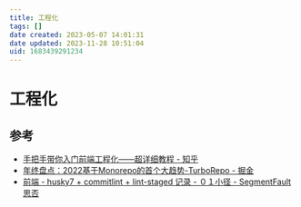 ```yaml
---
title: 工程化
tags: []
date created: 2023-05-07 14:01:31
date updated: 2023-11-28 10:51:04
uid: 1683439291234
---
```


# 工程化

## 参考

- [手把手带你入门前端工程化——超详细教程 - 知乎](https://zhuanlan.zhihu.com/p/276458191)
- [年终盘点：2022基于Monorepo的首个大趋势-TurboRepo - 掘金](https://juejin.cn/post/7051929587852247077)
- [前端 - husky7 + commitlint + lint-staged 记录 - ０１小径 - SegmentFault 思否](https://segmentfault.com/a/1190000040418948)
